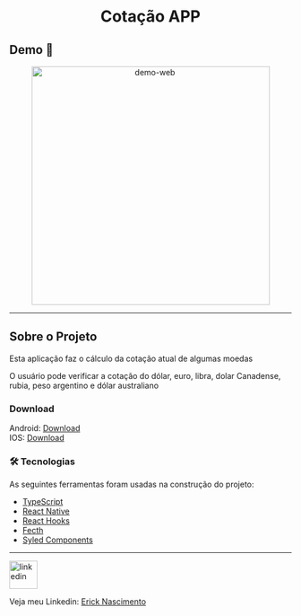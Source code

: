 <h1 style="text-align: center; font-weight: bold;">Cotação APP</h1>

## Demo 📸

<div align="center" >
  <img src="./github/giphy.gif" alt="demo-web" height="425">
</div>

---

## Sobre o Projeto

Esta aplicação faz o cálculo da cotação atual de algumas moedas

O usuário pode verificar a cotação do dólar, euro, libra, dolar Canadense, rubia, peso argentino e dólar australiano

### Download

Android: [Download]('') <br />
IOS: [Download]('') <br />


### 🛠 Tecnologias

As seguintes ferramentas foram usadas na construção do projeto:

- [TypeScript](https://www.typescriptlang.org/)
- [React Native](https://pt-br.reactjs.org/)
- [React Hooks](https://reactjs.org/docs/hooks-intro.html)
- [Fecth](https://developer.mozilla.org/en-US/docs/Web/API/Fetch_API/Using_Fetch)
- [Syled Components](https://styled-components.com/)

---


<a href="https://www.linkedin.com/in/erick-nascimento-1926a8231/">
<img src="./github/linkedin.png" alt="linkedin" height="50"></a>
<br />


Veja meu Linkedin: [Erick Nascimento](https://www.linkedin.com/in/erick-nascimento-1926a8231/)

